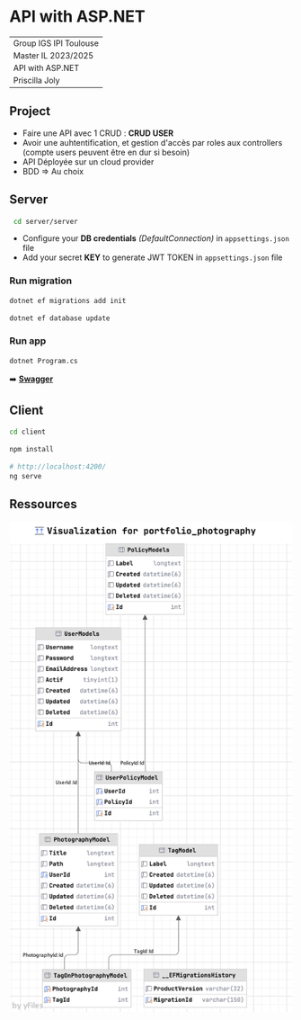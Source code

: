 # API with ASP.NET

|                        |
|------------------------|
| Group IGS IPI Toulouse |
| Master IL 2023/2025    | 
| API with ASP.NET       |
| Priscilla Joly         |

## Project

- Faire une API avec 1 CRUD : **CRUD USER**
- Avoir une auhtentification, et gestion d'accès par roles aux controllers (compte users peuvent être en dur si besoin) 
- API Déployée sur un cloud provider 
- BDD => Au choix

## Server

```bash
 cd server/server
```

- Configure your **DB credentials** _(DefaultConnection)_ in `appsettings.json` file
- Add your secret **KEY** to generate JWT TOKEN in  `appsettings.json` file

### Run migration

```bash
dotnet ef migrations add init
```

```bash
dotnet ef database update
```

### Run app

```bash
dotnet Program.cs
```

➡️ **[Swagger](http://localhost:5288/swagger/index.html)** 

## Client

```bash
cd client
```

```bash
npm install
```

```bash
# http://localhost:4200/
ng serve
```

## Ressources
![Database diagram](.github/images/diagram.png)